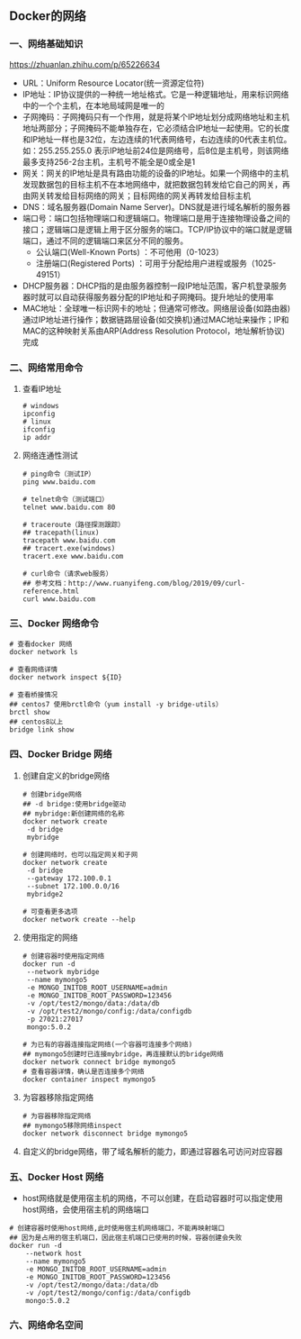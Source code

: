 ## Docker的网络

### 一、网络基础知识

https://zhuanlan.zhihu.com/p/65226634

* URL：Uniform Resource Locator(统一资源定位符)
* IP地址：IP协议提供的一种统一地址格式。它是一种逻辑地址，用来标识网络中的一个个主机，在本地局域网是唯一的
* 子网掩码：子网掩码只有一个作用，就是将某个IP地址划分成网络地址和主机地址两部分；子网掩码不能单独存在，它必须结合IP地址一起使用。它的长度和IP地址一样也是32位，左边连续的1代表网络号，右边连续的0代表主机位。如：255.255.255.0 表示IP地址前24位是网络号，后8位是主机号，则该网络最多支持256-2台主机，主机号不能全是0或全是1
* 网关：网关的IP地址是具有路由功能的设备的IP地址。如果一个网络中的主机发现数据包的目标主机不在本地网络中，就把数据包转发给它自己的网关，再由网关转发给目标网络的网关；目标网络的网关再转发给目标主机
* DNS：域名服务器(Domain Name Server)。DNS就是进行域名解析的服务器
* 端口号：端口包括物理端口和逻辑端口。物理端口是用于连接物理设备之间的接口；逻辑端口是逻辑上用于区分服务的端口。TCP/IP协议中的端口就是逻辑端口，通过不同的逻辑端口来区分不同的服务。
  * 公认端口(Well-Known Ports) ：不可他用（0-1023）
  * 注册端口(Registered Ports) ：可用于分配给用户进程或服务（1025-49151）
* DHCP服务器：DHCP指的是由服务器控制一段IP地址范围，客户机登录服务器时就可以自动获得服务器分配的IP地址和子网掩码。提升地址的使用率
* MAC地址：全球唯一标识网卡的地址；但通常可修改。网络层设备(如路由器)通过IP地址进行操作；数据链路层设备(如交换机)通过MAC地址来操作；IP和MAC的这种映射关系由ARP(Address Resolution Protocol，地址解析协议)完成

### 二、网络常用命令

1. 查看IP地址

   ~~~shell
   # windows
   ipconfig
   # linux 
   ifconfig
   ip addr
   ~~~

2. 网络连通性测试

   ~~~shell
   # ping命令（测试IP）
   ping www.baidu.com
   
   # telnet命令（测试端口）
   telnet www.baidu.com 80
   
   # traceroute（路径探测跟踪）
   ## tracepath(linux)
   tracepath www.baidu.com
   ## tracert.exe(windows)
   tracert.exe www.baidu.com
   
   # curl命令（请求web服务）
   ## 参考文档：http://www.ruanyifeng.com/blog/2019/09/curl-reference.html
   curl www.baidu.com
   ~~~



### 三、Docker 网络命令

~~~shell
# 查看docker 网络
docker network ls

# 查看网络详情
docker network inspect ${ID}

# 查看桥接情况
## centos7 使用brctl命令（yum install -y bridge-utils）
brctl show
## centos8以上
bridge link show
~~~



### 四、Docker Bridge 网络

1. 创建自定义的bridge网络

   ~~~shell
   # 创建bridge网络
   ## -d bridge:使用bridge驱动
   ## mybridge:新创建网络的名称
   docker network create 
   	-d bridge 
   	mybridge
   
   # 创建网络时，也可以指定网关和子网
   docker network create 
   	-d bridge 
   	--gateway 172.100.0.1 
   	--subnet 172.100.0.0/16
   	mybridge2
   
   # 可查看更多选项
   docker network create --help
   ~~~

2. 使用指定的网络

   ~~~shell
   # 创建容器时使用指定网络
   docker run -d 
   	--network mybridge 
   	--name mymongo5 
   	-e MONGO_INITDB_ROOT_USERNAME=admin 
   	-e MONGO_INITDB_ROOT_PASSWORD=123456 
   	-v /opt/test2/mongo/data:/data/db 
   	-v /opt/test2/mongo/config:/data/configdb 
   	-p 27021:27017 
   	mongo:5.0.2
   
   # 为已有的容器连接指定网络(一个容器可连接多个网络)
   ## mymongo5创建时已连接mybridge，再连接默认的bridge网络
   docker network connect bridge mymongo5
   # 查看容器详情，确认是否连接多个网络
   docker container inspect mymongo5
   ~~~

3. 为容器移除指定网络

   ~~~shell
   # 为容器移除指定网络
   ## mymongo5移除网络inspect
   docker network disconnect bridge mymongo5
   ~~~

4. 自定义的bridge网络，带了域名解析的能力，即通过容器名可访问对应容器

### 五、Docker Host 网络

* host网络就是使用宿主机的网络，不可以创建，在启动容器时可以指定使用host网络，会使用宿主机的网络端口

~~~shell
# 创建容器时使用host网络,此时使用宿主机网络端口，不能再映射端口
## 因为是占用的宿主机端口，因此宿主机端口已使用的时候，容器创建会失败
docker run -d 
	--network host 
	--name mymongo5 
	-e MONGO_INITDB_ROOT_USERNAME=admin 
	-e MONGO_INITDB_ROOT_PASSWORD=123456 
	-v /opt/test2/mongo/data:/data/db 
	-v /opt/test2/mongo/config:/data/configdb  
	mongo:5.0.2
~~~



### 六、网络命名空间



